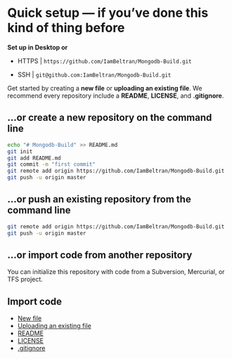 # Quick setup — if you’ve done this kind of thing before
**Set up in Desktop or**
- HTTPS | `https://github.com/IamBeltran/Mongodb-Build.git`

- SSH | `git@github.com:IamBeltran/Mongodb-Build.git`

Get started by creating a **new file** or **uploading an existing file**. We recommend every repository include a **README**, **LICENSE**, and **.gitignore**.

## …or create a new repository on the command line

```bash
echo "# Mongodb-Build" >> README.md
git init
git add README.md
git commit -m "first commit"
git remote add origin https://github.com/IamBeltran/Mongodb-Build.git
git push -u origin master
```

## …or push an existing repository from the command line

```bash
git remote add origin https://github.com/IamBeltran/Mongodb-Build.git
git push -u origin master
```

## …or import code from another repository

You can initialize this repository with code from a Subversion, Mercurial, or TFS project.

## Import code

- [New file](https://github.com/IamBeltran/Mongodb-Build/new/master)
- [Uploading an existing file](https://github.com/IamBeltran/Mongodb-Build/upload)
- [README](https://github.com/IamBeltran/Mongodb-Build/new/master?readme=1)
- [LICENSE](https://github.com/IamBeltran/Mongodb-Build/new/master?filename=LICENSE.md)
- [.gitignore](https://github.com/IamBeltran/Mongodb-Build/new/master?filename=.gitignore)
